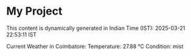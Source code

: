 # My Project

This content is dynamically generated in Indian Time (IST): 2025-03-21 22:53:11 IST


Current Weather in Coimbatore:
Temperature: 27.88 °C
Condition: mist
